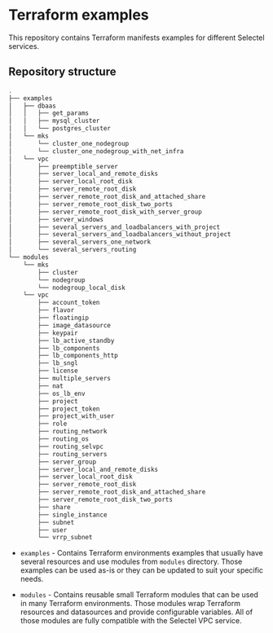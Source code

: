 # Terraform examples

This repository contains Terraform manifests examples for different Selectel
services.

## Repository structure

```bash
.
├── examples
│   ├── dbaas
│   │   ├── get_params
│   │   ├── mysql_cluster
│   │   └── postgres_cluster
│   └── mks
│       └── cluster_one_nodegroup
│       └── cluster_one_nodegroup_with_net_infra
│   └── vpc
│       ├── preemptible_server
│       ├── server_local_and_remote_disks
│       ├── server_local_root_disk
│       ├── server_remote_root_disk
│       ├── server_remote_root_disk_and_attached_share
│       ├── server_remote_root_disk_two_ports
│       ├── server_remote_root_disk_with_server_group
│       ├── server_windows
│       ├── several_servers_and_loadbalancers_with_project
│       ├── several_servers_and_loadbalancers_without_project
│       ├── several_servers_one_network
│       └── several_servers_routing
└── modules
    └── mks
        ├── cluster
        └── nodegroup
        └── nodegroup_local_disk
    └── vpc
        ├── account_token
        ├── flavor
        ├── floatingip
        ├── image_datasource
        ├── keypair
        ├── lb_active_standby
        ├── lb_components
        ├── lb_components_http
        ├── lb_sngl
        ├── license
        ├── multiple_servers
        ├── nat
        ├── os_lb_env
        ├── project
        ├── project_token
        ├── project_with_user
        ├── role
        ├── routing_network
        ├── routing_os
        ├── routing_selvpc
        ├── routing_servers
        ├── server_group
        ├── server_local_and_remote_disks
        ├── server_local_root_disk
        ├── server_remote_root_disk
        ├── server_remote_root_disk_and_attached_share
        ├── server_remote_root_disk_two_ports
        ├── share
        ├── single_instance
        ├── subnet
        ├── user
        └── vrrp_subnet
```

  * `examples` - Contains Terraform environments examples that usually have
  several resources and use modules from `modules` directory.
  Those examples can be used as-is or they can be updated to suit your specific
  needs.

  * `modules` - Contains reusable small Terraform modules that can be used in
  many Terraform environments.
  Those modules wrap Terraform resources and datasources and provide
  configurable variables.
  All of those modules are fully compatible with the Selectel VPC service.
